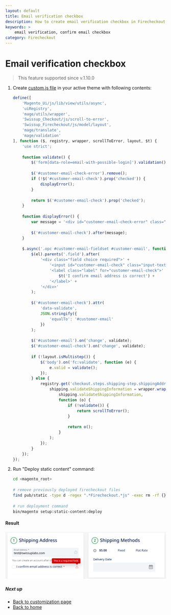 ```yaml
---
layout: default
title: Email verification checkbox
description: How to create email verification checkbox in Firecheckout for Magento 2
keywords: >
    email verification, confirm email checkbox
category: Firecheckout
---
```


# Email verification checkbox

> This feature supported since v.1.10.0

 1. Create [custom.js file](/m2/extensions/firecheckout/customization/custom-js/)
    in your active theme with following contents:

    ```js
    define([
        'Magento_Ui/js/lib/view/utils/async',
        'uiRegistry',
        'mage/utils/wrapper',
        'Swissup_Checkout/js/scroll-to-error',
        'Swissup_Firecheckout/js/model/layout',
        'mage/translate',
        'mage/validation'
    ], function ($, registry, wrapper, scrollToError, layout, $t) {
        'use strict';

        function validate() {
            $('form[data-role=email-with-possible-login]').validation();

            $('#customer-email-check-error').remove();
            if (!$('#customer-email-check').prop('checked')) {
                displayError();
            }

            return $('#customer-email-check').prop('checked');
        }

        function displayError() {
            var message = '<div id="customer-email-check-error" class="mage-error" tabindex="0" aria-expanded="false">' + $t('This is a required field.') + '</div>';

            $('#customer-email-check').after(message);
        }

        $.async('.opc #customer-email-fieldset #customer-email', function (el) {
            $(el).parents('.field').after(
                '<div class="field choice required">' +
                    '<input id="customer-email-check" class="input-text" type="checkbox" class="required-entry" />' +
                    '<label class="label" for="customer-email-check">' +
                        $t('I confirm email address is correct') +
                    '</label>' +
                '</div>'
            );

            $('#customer-email-check').attr(
                'data-validate',
                JSON.stringify({
                    'equalTo': '#customer-email'
                })
            );

            $('#customer-email').on('change', validate);
            $('#customer-email-check').on('change', validate);

            if (!layout.isMultistep()) {
                $('body').on('fc:validate', function (e) {
                    e.valid = validate();
                });
            } else {
                registry.get('checkout.steps.shipping-step.shippingAddress', function (shipping) {
                    shipping.validateShippingInformation = wrapper.wrap(
                        shipping.validateShippingInformation,
                        function (o) {
                            if (!validate()) {
                                return scrollToError();
                            }

                            return o();
                        }
                    );
                });
            }
        });
    });
    ```

 2. Run "Deploy static content" command:

    ```bash
    cd <magento_root>

    # remove previously deployed firecheckout files
    find pub/static -type d -regex ".*Firecheckout.*js" -exec rm -rf {} \;

    # run deployment command
    bin/magento setup:static-content:deploy
    ```

#### Result

![Email verification field](/images/m2/firecheckout/customization/email-verification-checkbox/firecheckout.png)

##### Next up

 -  [Back to customization page](/m2/extensions/firecheckout/customization/)
 -  [Back to home](/m2/extensions/firecheckout/)
